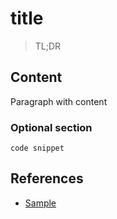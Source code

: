 # title
> TL;DR

## Content

Paragraph with content

### Optional section

```
code snippet
```

## References

- [Sample](https://github.com)